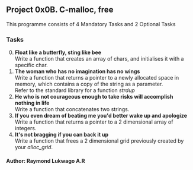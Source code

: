 ## Project 0x0B. C\-malloc, free
This programme consists of 4 Mandatory Tasks and 2 Optional Tasks
### Tasks
0. **Float like a butterfly, sting like bee**\
Write a function that creates an array of chars, and initialises it with a specific char.<br>
1. **The woman who has no imagination has no wings**\
Write a function that returns a pointer to a newly allocated space in memory, which contains a copy of the string as a parameter.<br>
Refer to the standard library for a function *strdup*
2. **He who is not courageous enough to take risks will accomplish nothing in life**\
Write a function that concatenates two strings.<br>
3. **If you even dream of beating me you'd better wake up and apologize**\
Write a function that returns a pointer to a 2 dimensional array of integers.<br>
4. **It's not bragging if you can back it up**\
Write a function that frees a 2 dimensional grid previously created by your *alloc_grid*.<br>

#### Author: Raymond Lukwago A.R
